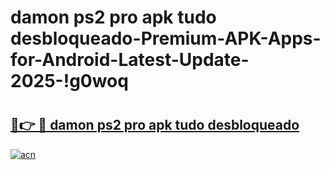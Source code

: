 # damon ps2 pro apk tudo desbloqueado-Premium-APK-Apps-for-Android-Latest-Update-2025-!g0woq

# <h2><a href="https://googleone.com">🔗👉 🔴 damon ps2 pro apk tudo desbloqueado</a></h2>

[![acn](https://github.com/user-attachments/assets/0f9c940e-d8b0-45ae-aac7-cd30a18b3e1c)](https://googleone.com)

